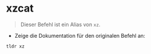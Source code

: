 # xzcat

> Dieser Befehl ist ein Alias von `xz`.

- Zeige die Dokumentation für den originalen Befehl an:

`tldr xz`
